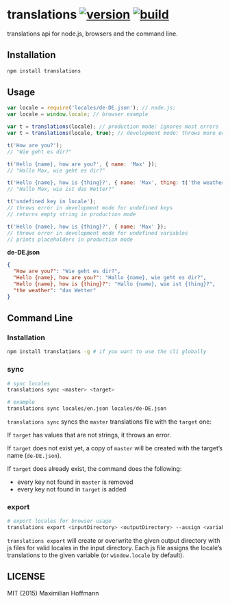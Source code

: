 # translations [![version][1]][2] [![build][3]][4]
translations api for node.js, browsers and the command line.

## Installation

```js
npm install translations
```

## Usage

```js
var locale = require('locales/de-DE.json'); // node.js;
var locale = window.locale; // browser example

var t = translations(locale); // production mode: ignores most errors
var t = translations(locale, true); // development mode: throws more errors

t('How are you?');
// "Wie geht es dir?"

t('Hello {name}, how are you?', { name: 'Max' });
// "Hallo Max, wie geht es dir?"

t('Hello {name}, how is {thing}?', { name: 'Max', thing: t('the weather') });
// "Hallo Max, wie ist das Wetter?"

t('undefined key in locale');
// throws error in development mode for undefined keys
// returns empty string in production mode

t('Hello {name}, how is {thing}?', { name: 'Max' });
// throws error in development mode for undefined variables
// prints placeholders in production mode
```

__de-DE.json__

```json
{
  "How are you?": "Wie geht es dir?",
  "Hello {name}, how are you?": "Hallo {name}, wie geht es dir?",
  "Hello {name}, how is {thing}?": "Hallo {name}, wie ist {thing}?",
  "the weather": "das Wetter"
}
```

## Command Line

### Installation

```bash
npm install translations -g # if you want to use the cli globally
```

### sync

```bash
# sync locales
translations sync <master> <target>

# example
translations sync locales/en.json locales/de-DE.json
```

`translations sync` syncs the `master` translations file with the `target` one:

If `target` has values that are not strings, it throws an error.

If `target` does not exist yet, a copy of `master` will be created with the target’s name (`de-DE.json`).

If `target` does already exist, the command does the following:
- every key not found in `master` is removed
- every key not found in `target` is added

### export

```bash
# export locales for browser usage
translations export <inputDirectory> <outputDirectory> --assign <variable>
```

`translations export` will create or overwrite the given output directory with js files for valid locales in the input directory. Each js
file assigns the locale’s translations to the given variable (or `window.locale` by default).

## LICENSE

MIT (2015) Maximilian Hoffmann

[1]: http://img.shields.io/npm/v/translations.svg?style=flat
[2]: https://www.npmjs.org/package/translations
[3]: http://img.shields.io/travis/maxhoffmann/translations.svg?style=flat
[4]: https://travis-ci.org/maxhoffmann/translations

